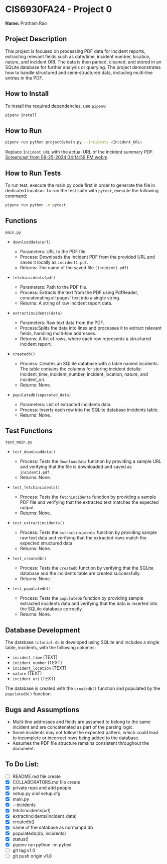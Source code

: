 # CIS6930FA24 - Project 0

**Name:** Pratham Rao

## Project Description
This project is focused on processing PDF data for incident reports, extracting relevant fields such as date/time, incident number, location, nature, and incident ORI. The data is then parsed, cleaned, and stored in an SQLite database for further analysis or querying. The project demonstrates how to handle structured and semi-structured data, including multi-line entries in the PDF.

## How to Install
To install the required dependencies, use `pipenv`:

```bash
pipenv install
```

## How to Run
```bash
pipenv run python project0/main.py --incidents <Incident_URL>
```
Replace `Incident_URL` with the actual URL of the incident summary PDF.
[Screencast from 09-25-2024 04:14:59 PM.webm](https://github.com/user-attachments/assets/d5fa41f4-091a-44af-b5b2-2873759435ab)

## How to Run Tests
To run test, execute the main.py code first in order to generate the file in dedicated location.
To run the test suite with `pytest`, execute the following command:
```bash
pipenv run python -m pytest
```

## Functions
`main.py`
* `downloaddata(url)`
  * Parameters: URL to the PDF file.
  * Process: Downloads the incident PDF from the provided URL and saves it locally as `incident1.pdf`.
  * Returns: The name of the saved file `(incident1.pdf)`.

* `fetchincidents(pdf)`
  * Parameters: Path to the PDF file.
  * Process: Extracts the text from the PDF using PdfReader, concatenating all pages' text into a single string.
  * Returns: A string of raw incident report data.

* `extractincidents(data)`
  * Parameters: Raw text data from the PDF.
  * Process:Splits the data into lines and processes it to extract relevant fields, handling multi-line addresses.
  * Returns: A list of rows, where each row represents a structured incident report.

* `createdb()`
  * Process: Creates an SQLite database with a table named incidents. The table contains the columns for storing incident details: incident_time, incident_number, incident_location, nature, and incident_ori.
  * Returns: None.

* `populatedb(separated_data)`
  * Parameters: List of extracted incidents data.
  * Process: Inserts each row into the SQLite database incidents table.
  * Returns: None.

## Test Functions
`test_main.py`
* `test_downloaddata()`
  * Process: Tests the `downloaddata` function by providing a sample URL and verifying that the file is downloaded and saved as `incident1.pdf`.
  * Returns: None.

* `test_fetchincidents()`
  * Process: Tests the `fetchincidents` function by providing a sample PDF file and verifying that the extracted text matches the expected output.
  * Returns: None.

* `test_extractincidents()`
  * Process: Tests the `extractincidents` function by providing sample raw text data and verifying that the extracted rows match the expected structured data.
  * Returns: None.

* `test_createdb()`
  * Process: Tests the `createdb` function by verifying that the SQLite database and the incidents table are created successfully.
  * Returns: None.

* `test_populatedb()`
  * Process: Tests the `populatedb` function by providing sample extracted incidents data and verifying that the data is inserted into the SQLite database correctly.
  * Returns: None.
  
## Database Development
The database `tutorial.db` is developed using SQLite and includes a single table, incidents, with the following columns:
* `incident_time` (TEXT)
* `incident_number` (TEXT)
* `incident_location` (TEXT)
* `nature` (TEXT)
* `incident_ori` (TEXT)

The database is created with the `createdb()` function and populated by the `populatedb()` function.
## Bugs and Assumptions
* Multi-line addresses and fields are assumed to belong to the same incident and are concatenated as part of the parsing logic.
* Some incidents may not follow the expected pattern, which could lead to incomplete or incorrect rows being added to the database.
* Assumes the PDF file structure remains consistent throughout the document.

## To Do List:
- [ ] README.md file create
- [x] COLLABORATORS.md file create
- [x] private repo and add people
- [x] setup.py and setup.cfg
- [x] main.py
- [x] --incidents <url>
- [x] fetchincidents(url)
- [x] extractincidents(incident_data)
- [x] createdb()
- [x] name of the database as normanpd.db
- [x] populatedb(db, incidents)
- [x] status()
- [x] pipenv run python -m pytest
- [ ] git tag v1.0
- [ ] git push origin v1.0